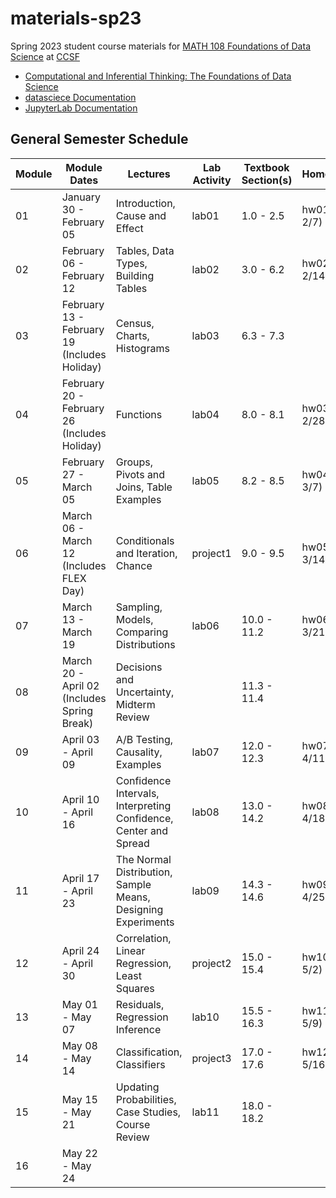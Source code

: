 # materials-sp23

Spring 2023 student course materials for [MATH 108 Foundations of Data Science](https://www.ccsf.edu/node/167501) at [CCSF](https://www.ccsf.edu)

* [Computational and Inferential Thinking: The Foundations of Data Science](https://inferentialthinking.com/)
* [datasciece Documentation](https://datascience.readthedocs.io/)
* [JupyterLab Documentation](https://jupyterlab.readthedocs.io/)

## General Semester Schedule

| **Module** | **Module Dates**                             | **Lectures**                                                     | **Lab Activity** | **Textbook Section(s)** | **Homework**    | **Project**         | **Exam** |
|------------|----------------------------------------------|------------------------------------------------------------------|------------------|-------------------------|-----------------|---------------------|----------|
| 01         | January 30 - February 05                     | Introduction, Cause and Effect                                   | lab01            | 1.0 - 2.5               | hw01 (Due 2/7)  |                     |          |
| 02         | February 06 - February 12                    | Tables, Data Types, Building Tables                              | lab02            | 3.0 - 6.2               | hw02 (Due 2/14) |                     |          |
| 03         | February 13 - February 19 (Includes Holiday) | Census, Charts, Histograms                                       | lab03            | 6.3 - 7.3               |                 |                     |          |
| 04         | February 20 - February 26 (Includes Holiday) | Functions                                                        | lab04            | 8.0 - 8.1               | hw03 (Due 2/28) |                     |          |
| 05         | February 27 - March 05                       | Groups, Pivots and Joins, Table Examples                         | lab05            | 8.2 - 8.5               | hw04 (Due 3/7)  | project1 (Due 3/19) |          |
| 06         | March 06 - March 12 (Includes FLEX Day)      | Conditionals and Iteration, Chance                               | project1         | 9.0 - 9.5               | hw05 (Due 3/14) |                     |          |
| 07         | March 13 - March 19                          | Sampling, Models, Comparing Distributions                        | lab06            | 10.0 - 11.2             | hw06 (Due 3/21) |                     |          |
| 08         | March 20 - April 02 (Includes Spring Break)  | Decisions and Uncertainty, Midterm Review                        |                  | 11.3 - 11.4             |                 |                     | midterm  |
| 09         | April 03 - April 09                          | A/B Testing, Causality, Examples                                 | lab07            | 12.0 - 12.3             | hw07 (Due 4/11) |                     |          |
| 10         | April 10 - April 16                          | Confidence Intervals, Interpreting Confidence, Center and Spread | lab08            | 13.0 - 14.2             | hw08 (Due 4/18) |                     |          |
| 11         | April 17 - April 23                          | The Normal Distribution, Sample Means, Designing Experiments     | lab09            | 14.3 - 14.6             | hw09 (Due 4/25) | project2 (Due 5/7)  |          |
| 12         | April 24 - April 30                          | Correlation, Linear Regression, Least Squares                    | project2         | 15.0 - 15.4             | hw10 (Due 5/2)  |                     |          |
| 13         | May 01 - May 07                              | Residuals, Regression Inference                                  | lab10            | 15.5 - 16.3             | hw11 (Due 5/9)  | project3 (Due 5/21) |          |
| 14         | May 08 - May 14                              | Classification, Classifiers                                      | project3         | 17.0 - 17.6             | hw12 (Due 5/16) |                     |          |
| 15         | May 15 - May 21                              | Updating Probabilities, Case Studies, Course Review              | lab11            | 18.0 - 18.2             |                 |                     |          |
| 16         | May 22 - May 24                              |                                                                  |                  |                         |                 |                     | final    |

